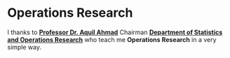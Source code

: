 # Operations Research
I thanks to [**Professor Dr. Aquil Ahmad**](https://www.amu.ac.in/faculty/statistics-and-operations-research/aquil-ahmed) Chairman [**Department of Statistics and Operations Research**](https://www.amu.ac.in/department/statistics-and-operations-research) who teach me **Operations Research** in a very simple way.
